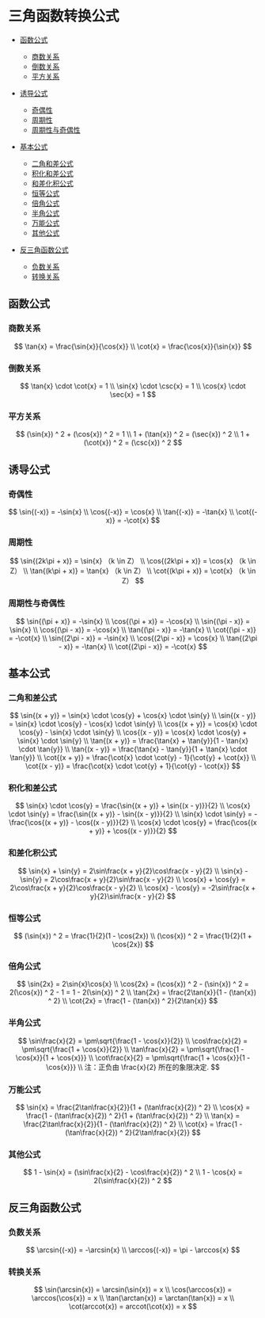 # 三角函数转换公式

* [函数公式](#函数公式)
  * [商数关系](#商数关系)
  * [倒数关系](#倒数关系)
  * [平方关系](#平方关系)
* [诱导公式](#诱导公式)
  * [奇偶性](#奇偶性)
  * [周期性](#周期性)
  * [周期性与奇偶性](#周期性与奇偶性)

* [基本公式](#基本公式)
  * [二角和差公式](#二角和差公式)
  * [积化和差公式](#积化和差公式)
  * [和差化积公式](#和差化积公式)
  * [恒等公式](#恒等公式)
  * [倍角公式](#倍角公式)
  * [半角公式](#半角公式)
  * [万能公式](#万能公式)
  * [其他公式](#其他公式)
  
* [反三角函数公式](#反三角函数公式)
  * [负数关系](#负数关系)
  * [转换关系](#转换关系)

## 函数公式

### 商数关系

$$
\tan{x} = \frac{\sin{x}}{\cos{x}}
\\
\cot{x} = \frac{\cos{x}}{\sin{x}}
$$

### 倒数关系

$$
\tan{x} \cdot \cot{x} = 1
\\
\sin{x} \cdot \csc{x} = 1
\\
\cos{x} \cdot \sec{x} = 1
$$

### 平方关系

$$
(\sin{x}) ^ 2 + (\cos{x}) ^ 2 = 1
\\
1 + (\tan{x}) ^ 2 = (\sec{x}) ^ 2
\\
1 + (\cot{x}) ^ 2 = (\csc{x}) ^ 2
$$

## 诱导公式

### 奇偶性

$$
\sin{(-x)} = -\sin{x}
\\
\cos{(-x)} = \cos{x}
\\
\tan{(-x)} = -\tan{x}
\\
\cot{(-x)} = -\cot{x}
$$

### 周期性

$$
\sin{(2k\pi + x)} = \sin{x} （k \in Z）
\\
\cos{(2k\pi + x)} = \cos{x} （k \in Z）
\\
\tan{(k\pi + x)} = \tan{x} （k \in Z）
\\
\cot{(k\pi + x)} = \cot{x} （k \in Z）
$$

### 周期性与奇偶性

$$
\sin{(\pi + x)} = -\sin{x}
\\
\cos{(\pi + x)} = -\cos{x}
\\
\sin{(\pi - x)} = \sin{x}
\\
\cos{(\pi - x)} = -\cos{x}
\\
\tan{(\pi - x)} = -\tan{x}
\\
\cot{(\pi - x)} = -\cot{x}
\\
\sin{(2\pi - x)} = -\sin{x}
\\
\cos{(2\pi - x)} = \cos{x}
\\
\tan{(2\pi - x)} = -\tan{x}
\\
\cot{(2\pi - x)} = -\cot{x}
$$

## 基本公式

### 二角和差公式

$$
\sin{(x + y)} = \sin{x} \cdot \cos{y} + \cos{x} \cdot \sin{y}
\\
\sin{(x - y)} = \sin{x} \cdot \cos{y} - \cos{x} \cdot \sin{y}
\\
\cos{(x + y)} = \cos{x} \cdot \cos{y} - \sin{x} \cdot \sin{y}
\\
\cos{(x - y)} = \cos{x} \cdot \cos{y} + \sin{x} \cdot \sin{y}
\\
\tan{(x + y)} = \frac{\tan{x} + \tan{y}}{1 - \tan{x} \cdot \tan{y}}
\\
\tan{(x - y)} = \frac{\tan{x} - \tan{y}}{1 + \tan{x} \cdot \tan{y}}
\\
\cot{(x + y)} = \frac{\cot{x} \cdot \cot{y} - 1}{\cot{y} + \cot{x}}
\\
\cot{(x - y)} = \frac{\cot{x} \cdot \cot{y} + 1}{\cot{y} - \cot{x}}
$$

### 积化和差公式

$$
\sin{x} \cdot \cos{y} = \frac{\sin{(x + y)} + \sin{(x - y)}}{2}
\\
\cos{x} \cdot \sin{y} = \frac{\sin{(x + y)} - \sin{(x - y)}}{2}
\\
\sin{x} \cdot \sin{y} = -\frac{\cos{(x + y)} - \cos{(x - y)}}{2}
\\
\cos{x} \cdot \cos{y} = \frac{\cos{(x + y)} + \cos{(x - y)}}{2}
$$

### 和差化积公式

$$
\sin{x} + \sin{y} = 2\sin\frac{x + y}{2}\cos\frac{x - y}{2}
\\
\sin{x} - \sin{y} = 2\cos\frac{x + y}{2}\sin\frac{x - y}{2}
\\
\cos{x} + \cos{y} = 2\cos\frac{x + y}{2}\cos\frac{x - y}{2}
\\
\cos{x} - \cos{y} = -2\sin\frac{x + y}{2}\sin\frac{x - y}{2}
$$

### 恒等公式

$$
(\sin{x}) ^ 2 = \frac{1}{2}(1 - \cos{2x})
\\
(\cos{x}) ^ 2 = \frac{1}{2}(1 + \cos{2x})
$$

### 倍角公式

$$
\sin{2x} = 2\sin{x}\cos{x}
\\
\cos{2x} = (\cos{x}) ^ 2 - (\sin{x}) ^ 2 = 2(\cos{x}) ^ 2 - 1 = 1 - 2(\sin{x}) ^ 2
\\
\tan{2x} = \frac{2\tan{x}}{1 - (\tan{x}) ^ 2}
\\
\cot{2x} = \frac{1 - (\tan{x}) ^ 2}{2\tan{x}}
$$

### 半角公式

$$
\sin\frac{x}{2} = \pm\sqrt{\frac{1 - \cos{x}}{2}}
\\
\cos\frac{x}{2} = \pm\sqrt{\frac{1 + \cos{x}}{2}}
\\
\tan\frac{x}{2} = \pm\sqrt{\frac{1 - \cos{x}}{1 + \cos{x}}}
\\
\cot\frac{x}{2} = \pm\sqrt{\frac{1 + \cos{x}}{1 - \cos{x}}}
\\
注：正负由 \frac{x}{2} 所在的象限决定.
$$

### 万能公式

$$
\sin{x} = \frac{2\tan\frac{x}{2}}{1 + (\tan\frac{x}{2}) ^ 2}
\\
\cos{x} = \frac{1 - (\tan\frac{x}{2}) ^ 2}{1 + (\tan\frac{x}{2}) ^ 2}
\\
\tan{x} = \frac{2\tan\frac{x}{2}}{1 - (\tan\frac{x}{2}) ^ 2}
\\
\cot{x} = \frac{1 - (\tan\frac{x}{2}) ^ 2}{2\tan\frac{x}{2}}
$$

### 其他公式

$$
1 - \sin{x} = (\sin\frac{x}{2} - \cos\frac{x}{2}) ^ 2
\\
1 - \cos{x} = 2(\sin\frac{x}{2}) ^ 2
$$

## 反三角函数公式

### 负数关系

$$
\arcsin{(-x)} = -\arcsin{x}
\\
\arccos{(-x)} = \pi - \arccos{x}
$$

### 转换关系

$$
\sin(\arcsin{x}) = \arcsin(\sin{x}) = x
\\
\cos(\arccos{x}) = \arccos(\cos{x}) = x
\\
\tan(\arctan{x}) = \arctan(\tan{x}) = x
\\
\cot(arccot{x}) = arccot(\cot{x}) = x
$$



